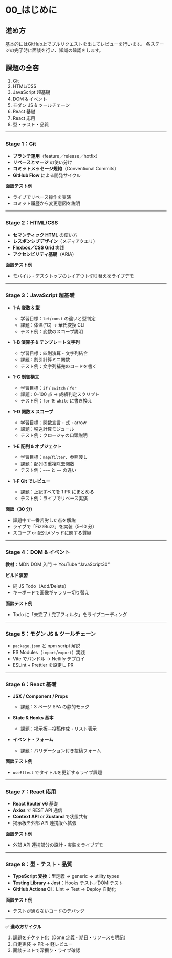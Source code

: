 # 00_はじめに

## 進め方

基本的にはGitHub上でプルリクエストを出してレビューを行います。
各ステージの完了時に面談を行い、知識の確認をします。

## 課題の全容

1. Git
2. HTML/CSS
3. JavaScript 超基礎
4. DOM & イベント
5. モダン JS & ツールチェーン
6. React 基礎
7. React 応用
8. 型・テスト・品質

---

### Stage 1：Git

- **ブランチ運用**（feature／release／hotfix）
- **リベースとマージ** の使い分け
- **コミットメッセージ規約**（Conventional Commits）
- **GitHub Flow** による開発サイクル

**面談テスト例**
- ライブでリベース操作を実演
- コミット履歴から変更意図を説明

---

### Stage 2：HTML/CSS

- **セマンティック HTML** の使い方
- **レスポンシブデザイン**（メディアクエリ）
- **Flexbox／CSS Grid** 実践
- **アクセシビリティ基礎**（ARIA）

**面談テスト例**
- モバイル・デスクトップのレイアウト切り替えをライブデモ

---

### Stage 3：JavaScript 超基礎

- **1-A 変数 & 型**
  - 学習目標：`let`/`const` の違いと型判定
  - 課題：体温(°C) → 華氏変換 CLI
  - テスト例：変数のスコープ説明

- **1-B 演算子 & テンプレート文字列**
  - 学習目標：四則演算・文字列結合
  - 課題：割引計算ミニ関数
  - テスト例：文字列補完のコードを書く

- **1-C 制御構文**
  - 学習目標：`if` / `switch` / `for`
  - 課題：0–100 点 → 成績判定スクリプト
  - テスト例：`for` を `while` に書き換え

- **1-D 関数 & スコープ**
  - 学習目標：関数宣言・式・arrow
  - 課題：税込計算モジュール
  - テスト例：クロージャの口頭説明

- **1-E 配列 & オブジェクト**
  - 学習目標：`map`/`filter`、参照渡し
  - 課題：配列の重複除去関数
  - テスト例：`===` と `==` の違い

- **1-F Git でレビュー**
  - 課題：上記すべてを 1 PR にまとめる
  - テスト例：ライブでリベース実演

**面談（30 分）**
- 課題中で一番苦労した点を解説
- ライブで「FizzBuzz」を実装（5–10 分）
- スコープ or 配列メソッドに関する質疑

---

### Stage 4：DOM & イベント

**教材**：MDN DOM 入門 ＋ YouTube “JavaScript30”

**ビルド演習**
- 純 JS Todo（Add/Delete）
- キーボードで画像ギャラリー切り替え

**面談テスト例**
- Todo に「未完了 / 完了フィルタ」をライブコーディング

---

### Stage 5：モダン JS & ツールチェーン

- `package.json` と npm script 解説
- ES Modules（`import`/`export`）実践
- Vite でバンドル → Netlify デプロイ
- ESLint + Prettier を設定し PR

---

### Stage 6：React 基礎

- **JSX / Component / Props**
  - 課題：3 ページ SPA の静的モック

- **State & Hooks 基本**
  - 課題：掲示板—投稿作成・リスト表示

- **イベント・フォーム**
  - 課題：バリデーション付き投稿フォーム

**面談テスト例**
- `useEffect` でタイトルを更新するライブ課題

---

### Stage 7：React 応用

- **React Router v6** 基礎
- **Axios** で REST API 通信
- **Context API** or **Zustand** で状態共有
- 掲示板を外部 API 連携版へ拡張

**面談テスト例**
- 外部 API 連携部分の設計・実装をライブデモ

---

### Stage 8：型・テスト・品質

- **TypeScript 変換**：型定義 → generic → utility types
- **Testing Library + Jest**：Hooks テスト／DOM テスト
- **GitHub Actions CI**：Lint → Test → Deploy 自動化

**面談テスト例**
- テストが通らないコードのデバッグ

---

✅ **進め方サイクル**
1. 課題をチケット化（Done 定義・期日・リソースを明記）
2. 自走実装 → PR → 軽レビュー
3. 面談テストで深掘り・ライブ確認
